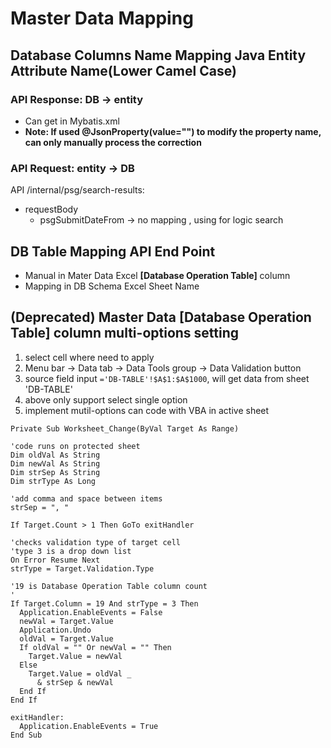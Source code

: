 # Master Data Mapping

## Database Columns Name Mapping Java Entity Attribute Name(Lower Camel Case)

### API Response: DB -> entity
- Can get in Mybatis.xml
- **Note: If used @JsonProperty(value="") to modify the property name, can only manually process the correction**

### API Request: entity -> DB

API /internal/psg/search-results:
- requestBody
  - psgSubmitDateFrom -> no mapping , using for logic search

## DB Table Mapping API End Point

- Manual in Mater Data Excel **[Database Operation Table]** column
- Mapping in DB Schema Excel Sheet Name

## (Deprecated) Master Data [Database Operation Table] column multi-options setting

1. select cell where need to apply
2. Menu bar -> Data tab -> Data Tools group -> Data Validation button
3. source field input `='DB-TABLE'!$A$1:$A$1000`, will get data from sheet 'DB-TABLE'
4. above only support select single option
5. implement mutil-options can code with VBA in active sheet

```shell
Private Sub Worksheet_Change(ByVal Target As Range)

'code runs on protected sheet
Dim oldVal As String
Dim newVal As String
Dim strSep As String
Dim strType As Long

'add comma and space between items
strSep = ", "

If Target.Count > 1 Then GoTo exitHandler

'checks validation type of target cell
'type 3 is a drop down list
On Error Resume Next
strType = Target.Validation.Type

'19 is Database Operation Table column count
'
If Target.Column = 19 And strType = 3 Then
  Application.EnableEvents = False
  newVal = Target.Value
  Application.Undo
  oldVal = Target.Value
  If oldVal = "" Or newVal = "" Then
    Target.Value = newVal
  Else
    Target.Value = oldVal _
      & strSep & newVal
  End If
End If

exitHandler:
  Application.EnableEvents = True
End Sub


```